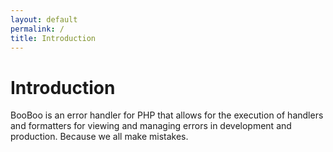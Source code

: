 ```yaml
---
layout: default
permalink: /
title: Introduction
---
```


Introduction
============

BooBoo is an error handler for PHP that allows for the execution of handlers and formatters for viewing and managing errors in development and production. Because we all make mistakes.